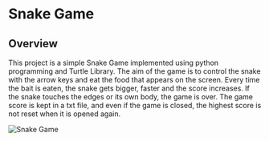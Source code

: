 # Snake Game
## Overview 
  This project is a simple Snake Game implemented using python programming and Turtle Library. The aim of the game is to control the snake with the arrow keys and eat the food that appears on the screen. Every time the bait is eaten, the snake gets bigger, faster and the score increases. If the snake touches the edges or its own body, the game is over. The game score is kept in a txt file, and even if the game is closed, the highest score is not reset when it is opened again.

![Snake Game](https://github.com/bbektas7/SnakeGame/assets/151018962/40cddb41-1441-4f5b-a114-72e62cb19e12)
